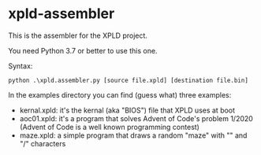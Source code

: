 # xpld-assembler

This is the assembler for the XPLD project.

You need Python 3.7 or better to use this one.

Syntax:

```
python .\xpld.assembler.py [source file.xpld] [destination file.bin]
```

In the examples directory you can find (guess what) three examples:

- kernal.xpld: it's the kernal (aka "BIOS") file that XPLD uses at boot
- aoc01.xpld: it's a program that solves Advent of Code's problem 1/2020 (Advent of Code is a well known programming contest)
- maze.xpld: a simple program that draws a random "maze" with "\" and "/" characters
